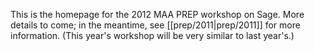 This is the homepage for the 2012 MAA PREP workshop on Sage. More details to come; in the meantime, see [[prep/2011|prep/2011]] for more information. (This year's workshop will be very similar to last year's.)
